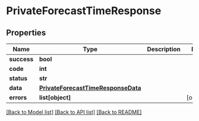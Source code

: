 # PrivateForecastTimeResponse

## Properties
Name | Type | Description | Notes
------------ | ------------- | ------------- | -------------
**success** | **bool** |  | 
**code** | **int** |  | 
**status** | **str** |  | 
**data** | [**PrivateForecastTimeResponseData**](PrivateForecastTimeResponseData.md) |  | 
**errors** | **list[object]** |  | [optional] 

[[Back to Model list]](../README.md#documentation-for-models) [[Back to API list]](../README.md#documentation-for-api-endpoints) [[Back to README]](../README.md)


